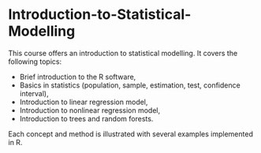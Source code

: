 # Introduction-to-Statistical-Modelling

This course offers an introduction to statistical modelling. It covers the following topics:
- Brief introduction to the R software,
- Basics in statistics (population, sample, estimation, test, confidence interval),
- Introduction to linear regression model,
- Introduction to nonlinear regression model,
- Introduction to trees and random forests.

Each concept and method is illustrated with several examples implemented in R. 
